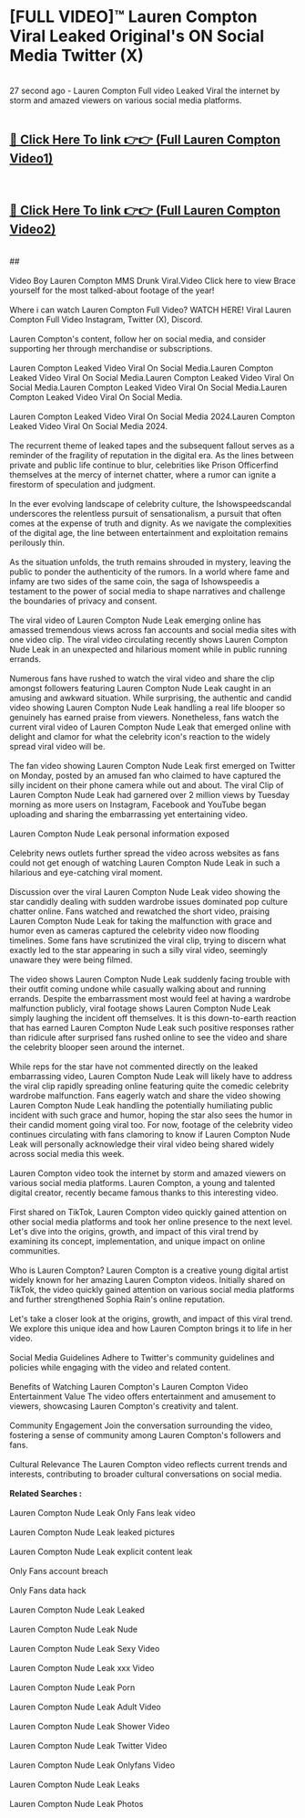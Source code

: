 # [FULL VIDEO]™ Lauren Compton Viral Leaked Original's ON Social Media Twitter (X) <br>
<br>
27 second ago - Lauren Compton Full video Leaked Viral the internet by storm and amazed viewers on various social media platforms.<br>

 <br>

##  <a href="https://play.123hd.live?title=Full Lauren_Compton&ref=git">🔴 Click Here To link 👉👉 (Full Lauren Compton Video1)</a><br>
  <br>

##  <a href="https://play.123hd.live?title=Full Lauren_Compton&ref=git">🔴 Click Here To link 👉👉 (Full Lauren Compton Video2)</a><br>
  <br>
  ##


  <br>

  <br>
Video Boy Lauren Compton MMS Drunk Viral.Video Click here to view Brace yourself for the most talked-about footage of the year!
<br><br>
Where i can watch Lauren Compton Full Video? WATCH HERE! Viral Lauren Compton Full Video Instagram, Twitter (X), Discord.
<br><br>
Lauren Compton's content, follow her on social media, and consider supporting her through merchandise or subscriptions.
<br><br>
Lauren Compton Leaked Video Viral On Social Media.Lauren Compton Leaked Video Viral On Social Media.Lauren Compton Leaked Video Viral On Social Media.Lauren Compton Leaked Video Viral On Social Media.Lauren Compton Leaked Video Viral On Social Media.
<br><br>
Lauren Compton Leaked Video Viral On Social Media 2024.Lauren Compton Leaked Video Viral On Social Media 2024.
<br><br>
The recurrent theme of leaked tapes and the subsequent fallout serves as a reminder of the fragility of reputation in the digital era. As the lines between private and public life continue to blur, celebrities like Prison Officerfind themselves at the mercy of internet chatter, where a rumor can ignite a firestorm of speculation and judgment.
<br><br>
In the ever evolving landscape of celebrity culture, the Ishowspeedscandal underscores the relentless pursuit of sensationalism, a pursuit that often comes at the expense of truth and dignity. As we navigate the complexities of the digital age, the line between entertainment and exploitation remains perilously thin.
<br><br>
As the situation unfolds, the truth remains shrouded in mystery, leaving the public to ponder the authenticity of the rumors. In a world where fame and infamy are two sides of the same coin, the saga of Ishowspeedis a testament to the power of social media to shape narratives and challenge the boundaries of privacy and consent.
<br><br>
The viral video of Lauren Compton Nude Leak emerging online has amassed tremendous views across fan accounts and social media sites with one video clip. The viral video circulating recently shows Lauren Compton Nude Leak in an unexpected and hilarious moment while in public running errands.
<br><br>
Numerous fans have rushed to watch the viral video and share the clip amongst followers featuring Lauren Compton Nude Leak caught in an amusing and awkward situation. While surprising, the authentic and candid video showing Lauren Compton Nude Leak handling a real life blooper so genuinely has earned praise from viewers. Nonetheless, fans watch the current viral video of Lauren Compton Nude Leak that emerged online with delight and clamor for what the celebrity icon's reaction to the widely spread viral video will be.
<br><br>
The fan video showing Lauren Compton Nude Leak first emerged on Twitter on Monday, posted by an amused fan who claimed to have captured the silly incident on their phone camera while out and about. The viral Clip of Lauren Compton Nude Leak had garnered over 2 million views by Tuesday morning as more users on Instagram, Facebook and YouTube began uploading and sharing the embarrassing yet entertaining video.
<br><br>
Lauren Compton Nude Leak personal information exposed
<br><br>
Celebrity news outlets further spread the video across websites as fans could not get enough of watching Lauren Compton Nude Leak in such a hilarious and eye-catching viral moment.
<br><br>
Discussion over the viral Lauren Compton Nude Leak video showing the star candidly dealing with sudden wardrobe issues dominated pop culture chatter online. Fans watched and rewatched the short video, praising Lauren Compton Nude Leak for taking the malfunction with grace and humor even as cameras captured the celebrity video now flooding timelines. Some fans have scrutinized the viral clip, trying to discern what exactly led to the star appearing in such a silly viral video, seemingly unaware they were being filmed.
<br><br>
The video shows Lauren Compton Nude Leak suddenly facing trouble with their outfit coming undone while casually walking about and running errands. Despite the embarrassment most would feel at having a wardrobe malfunction publicly, viral footage shows Lauren Compton Nude Leak simply laughing the incident off themselves. It is this down-to-earth reaction that has earned Lauren Compton Nude Leak such positive responses rather than ridicule after surprised fans rushed online to see the video and share the celebrity blooper seen around the internet.
<br><br>
While reps for the star have not commented directly on the leaked embarrassing video, Lauren Compton Nude Leak will likely have to address the viral clip rapidly spreading online featuring quite the comedic celebrity wardrobe malfunction. Fans eagerly watch and share the video showing Lauren Compton Nude Leak handling the potentially humiliating public incident with such grace and humor, hoping the star also sees the humor in their candid moment going viral too. For now, footage of the celebrity video continues circulating with fans clamoring to know if Lauren Compton Nude Leak will personally acknowledge their viral video being shared widely across social media this week.
<br><br>
Lauren Compton video took the internet by storm and amazed viewers on various social media platforms. Lauren Compton, a young and talented digital creator, recently became famous thanks to this interesting video.
<br><br>
First shared on TikTok, Lauren Compton video quickly gained attention on other social media platforms and took her online presence to the next level. Let's dive into the origins, growth, and impact of this viral trend by examining its concept, implementation, and unique impact on online communities.
<br><br>
Who is Lauren Compton? Lauren Compton is a creative young digital artist widely known for her amazing Lauren Compton videos. Initially shared on TikTok, the video quickly gained attention on various social media platforms and further strengthened Sophia Rain's online reputation.
<br><br>
Let's take a closer look at the origins, growth, and impact of this viral trend. We explore this unique idea and how Lauren Compton brings it to life in her video.
<br><br>
Social Media Guidelines Adhere to Twitter's community guidelines and policies while engaging with the video and related content.
<br><br>
Benefits of Watching Lauren Compton's Lauren Compton Video Entertainment Value The video offers entertainment and amusement to viewers, showcasing Lauren Compton's creativity and talent.
<br><br>
Community Engagement Join the conversation surrounding the video, fostering a sense of community among Lauren Compton's followers and fans.
<br><br>
Cultural Relevance The Lauren Compton video reflects current trends and interests, contributing to broader cultural conversations on social media.
<br><br>
<strong>Related Searches :</strong>
<br><br>
Lauren Compton Nude Leak Only Fans leak video
<br><br>
Lauren Compton Nude Leak leaked pictures
<br><br>
Lauren Compton Nude Leak explicit content leak
<br><br>
Only Fans account breach
<br><br>
Only Fans data hack
<br><br>
Lauren Compton Nude Leak Leaked
<br><br>
Lauren Compton Nude Leak Nude
<br><br>
Lauren Compton Nude Leak Sexy Video
<br><br>
Lauren Compton Nude Leak xxx Video
<br><br>
Lauren Compton Nude Leak Porn
<br><br>
Lauren Compton Nude Leak Adult Video
<br><br>
Lauren Compton Nude Leak Shower Video
<br><br>
Lauren Compton Nude Leak Twitter Video
<br><br>
Lauren Compton Nude Leak Onlyfans Video
<br><br>
Lauren Compton Nude Leak Leaks
<br><br>
Lauren Compton Nude Leak Photos